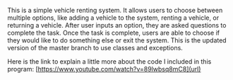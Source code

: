This is a simple vehicle renting system. It allows users to choose between multiple options, like adding a vehicle to the system, renting a vehicle, or returning a vehicle.
After user inputs an option, they are asked questions to complete the task. Once the task is complete, users are able to choose if they would like to do something else or exit the system.
This is the updated version of the master branch to use classes and exceptions. 

Here is the link to explain a little more about the code I included in this program: [https://www.youtube.com/watch?v=89lwbsq8mC8](url)
